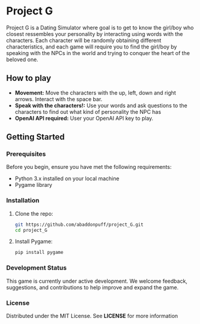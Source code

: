 # Project G

Project G is a Dating Simulator where goal is to get to know the girl/boy who closest ressembles your personality by interacting using words with the characters. Each character will be randomly obtaining different characteristics, and each game will require you to find the girl/boy by speaking with the NPCs in the world and trying to conquer the heart of the beloved one.

## How to play

- **Movement:** Move the characters with the up, left, down and right arrows. Interact with the space bar.
- **Speak with the characters!:** Use your words and ask questions to the characters to find out what kind of personality the NPC has
- **OpenAI API required:** User your OpenAI API key to play.

## Getting Started

### Prerequisites

Before you begin, ensure you have met the following requirements:

- Python 3.x installed on your local machine
- Pygame library

### Installation

1. Clone the repo:
   ```sh
   git https://github.com/abaddonpuff/project_G.git
   cd project_G

2. Install Pygame:
   ```sh
   pip install pygame

### Development Status

This game is currently under active development. We welcome feedback, suggestions, and contributions to help improve and expand the game.

### License

Distributed under the MIT License. See **LICENSE** for more information
